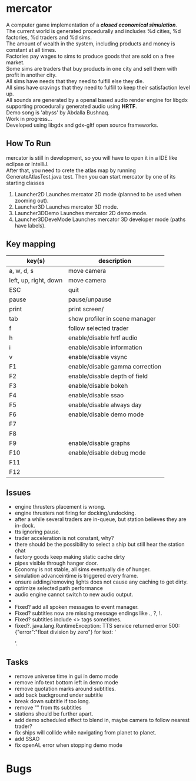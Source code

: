 # mercator

A computer game implementation of a ***closed economical simulation***.<br>
The current world is generated procedurally and includes %d cities, %d factories, %d traders and %d sims.<br>
The amount of wealth in the system, including products and money is constant at all times.<br>
Factories pay wages to sims to produce goods that are sold on a free market.<br>
Some sims are traders that buy products in one city and sell them with profit in another city.<br>
All sims have needs that they need to fulfill else they die.<br>
All sims have cravings that they need to fulfill to keep their satisfaction level up.<br>
All sounds are generated by a openal based audio render engine for libgdx supporting procedurally generated audio using
**HRTF**.<br>
Demo song is 'abyss' by Abdalla Bushnaq.<br>
Work in progress...<br>
Developed using libgdx and gdx-gltf open source frameworks.<br>

## How To Run

mercator is still in development, so you will have to open it in a IDE like eclipse or IntelliJ.<br>
After that, you need to crete the atlas map by running GenerateAtlasTest.java test.
Then you can start mercator by one of its starting classes

1. Launcher2D Launches mercator 2D mode (planned to be used when zooming out).
2. Launcher3D Launches mercator 3D mode.
3. Launcher3DDemo Launches mercator 2D demo mode.
4. Launcher3DDeveMode Launches mercator 3D developer mode (paths have labels).

## Key mapping

| key(s)                | description                     |
|-----------------------|---------------------------------|
| a, w, d, s            | move camera                     |
| left, up, right, down | move camera                     |
| ESC                   | quit                            |
| pause                 | pause/unpause                   |
| print                 | print screen/                   |
| tab                   | show profiler in scene manager  |
| f                     | follow selected trader          |
| h                     | enable/disable hrtf audio       |
| i                     | enable/disable information      |
| v                     | enable/disable vsync            |
| F1                    | enable/disable gamma correction |
| F2                    | enable/disable depth of field   |
| F3                    | enable/disable bokeh            |
| F4                    | enable/disable ssao             |
| F5                    | enable/disable always day       |
| F6                    | enable/disable demo mode        |
| F7                    |                                 |
| F8                    |                                 |
| F9                    | enable/disable graphs           |
| F10                   | enable/disable debug mode       |
| F11                   |                                 |
| F12                   |                                 |

## Issues

- engine thrusters placement is wrong.
- engine thrusters not firing for docking/undocking.
- after a while several traders are in-queue, but station believes they are in-dock.
- tts ignoring pause.
- trader acceleration is not constant, why?
- there should be the possibility to select a ship but still hear the station chat
- factory goods keep making static cache dirty
- pipes visible through hanger door.
- Economy is not stable, all sims eventually die of hunger.
- simulation advanceintime is triggered every frame.
- ensure adding/removing lights does not cause any caching to get dirty.
- optimize selected path performance
- audio engine cannot switch to new audio output.
-
- Fixed? add all spoken messages to event manager.
- Fixed? subtitles now are missing message endings like ., ?, !.
- Fixed? subtitles include <> tags sometimes.
- fixed?. java.lang.RuntimeException: TTS service returned error 500: {"error":"float division by zero"} for
  text: '</p>'.

## Tasks

- remove universe time in gui in demo mode
- remove info text bottom left in demo mode
- remove quotation marks around subtitles.
- add back background under subtitle
- break down subtitle if too long.
- remove "" from tts subtitles
- stations should be further apart.
- add demo scheduled effect to blend in, maybe camera to follow nearest trader?
- fix ships will collide while navigating from planet to planet.
- add SSAO
- fix openAL error when stopping demo mode

# Bugs
